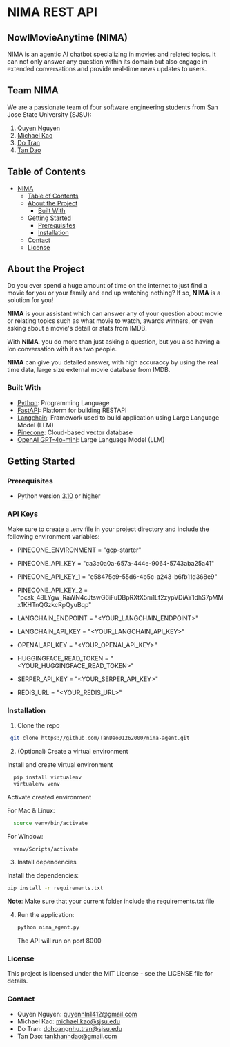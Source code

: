 # NIMA REST API  
## NowIMovieAnytime (NIMA)

NIMA is an agentic AI chatbot specializing in movies and related topics. It can not only answer any question within its domain but also engage in extended conversations and provide real-time news updates to users.

## Team NIMA

We are a passionate team of four software engineering students from San Jose State University (SJSU):

1. [Quyen Nguyen](https://github.com/Q1412)
2. [Michael Kao](https://github.com/mkao823) 
3. [Do Tran](https://github.com/nhutdh1103) 
4. [Tan Dao](https://github.com/TanDao01262000)

## Table of Contents

- [NIMA](#NowIMovieAnytime(NIMA))
  - [Table of Contents](#table-of-contents)
  - [About the Project](#about-the-project)
    - [Built With](#built-with)
  - [Getting Started](#getting-started)
    - [Prerequisites](#prerequisites)
    - [Installation](#installation)
  - [Contact](#contact)
  - [License](#license)
## About the Project

Do you ever spend a huge amount of time on the internet to just find a movie for you or your family and end up watching nothing? If so, **NIMA** is a solution for you!

**NIMA** is your assistant which can answer any of your question about movie or relating topics such as what movie to watch, awards winners, or even asking about a movie's detail or stats from IMDB.

With **NIMA**, you do more than just asking a question, but you also having a lon conversation with it as two people.

**NIMA** can give you detailed answer, with high accuraccy by using the real time data, large size external movie database from IMDB.

### Built With
- [Python](https://www.python.org/): Programming Language
- [FastAPI](https://fastapi.tiangolo.com/): Platform for building RESTAPI  
- [Langchain](https://www.langchain.com/): Framework used to build application using Large Language Model (LLM)
- [Pinecone](https://www.pinecone.io/): Cloud-based vector database
- [OpenAI GPT-4o-mini](https://openai.com/): Large Language Model (LLM) 


## Getting Started

### Prerequisites

- Python version [3.10](https://www.python.org/downloads/release/python-310/) or higher

### API Keys

Make sure to create a .env file in your project directory and include the following environment variables:

- PINECONE_ENVIRONMENT = "gcp-starter"
- PINECONE_API_KEY = "ca3a0a0a-657a-444e-9064-5743aba25a41"
- PINECONE_API_KEY_1 = "e58475c9-55d6-4b5c-a243-b6fb11d368e9"
- PINECONE_API_KEY_2 = "pcsk_48LYgw_RaWN4cJtswG6iFuDBpRXtX5m1Lf2zypVDiAY1dhS7pMMx1KHTnQGzkcRpQyuBqp"
  
- LANGCHAIN_ENDPOINT = "<YOUR_LANGCHAIN_ENDPOINT>"
- LANGCHAIN_API_KEY = "<YOUR_LANGCHAIN_API_KEY>"
- OPENAI_API_KEY = "<YOUR_OPENAI_API_KEY>"
- HUGGINGFACE_READ_TOKEN = "<YOUR_HUGGINGFACE_READ_TOKEN>"
- SERPER_API_KEY = "<YOUR_SERPER_API_KEY>"
- REDIS_URL = "<YOUR_REDIS_URL>"


### Installation

1. Clone the repo

  ```sh
   git clone https://github.com/TanDao01262000/nima-agent.git
  ```


2. (Optional) Create a virtual environment

Install and create virtual environment
  ```sh
    pip install virtualenv
    virtualenv venv
  ```

Activate created environment

For Mac & Linux: 
  ``` sh
    source venv/bin/activate 
  ```

For Window:
  ``` sh
    venv/Scripts/activate 
  ```

3. Install dependencies

  
  Install the dependencies:
   ```sh
   pip install -r requirements.txt
   ```
   **Note**: Make sure that your current folder include the requirements.txt file

4. Run the application:
   ```sh
   python nima_agent.py
   ```

   The API will run on port 8000


### License

This project is licensed under the MIT License - see the LICENSE file for details.

### Contact

  - Quyen Nguyen: quyennln1412@gmail.com
  - Michael Kao: michael.kao@sjsu.edu
  - Do Tran: dohoangnhu.tran@sjsu.edu
  - Tan Dao: tankhanhdao@gmail.com


